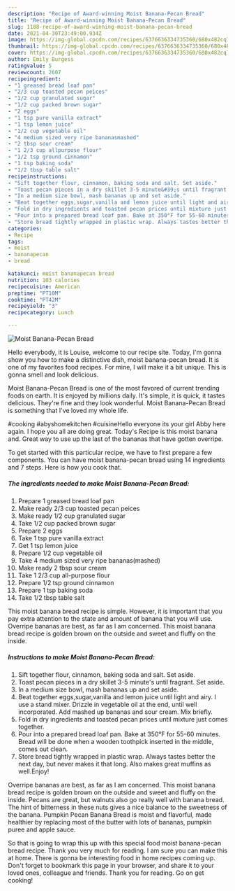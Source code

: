 ```yaml
---
description: "Recipe of Award-winning Moist Banana-Pecan Bread"
title: "Recipe of Award-winning Moist Banana-Pecan Bread"
slug: 1188-recipe-of-award-winning-moist-banana-pecan-bread
date: 2021-04-30T23:49:00.934Z
image: https://img-global.cpcdn.com/recipes/6376636334735360/680x482cq70/moist-banana-pecan-bread-recipe-main-photo.jpg
thumbnail: https://img-global.cpcdn.com/recipes/6376636334735360/680x482cq70/moist-banana-pecan-bread-recipe-main-photo.jpg
cover: https://img-global.cpcdn.com/recipes/6376636334735360/680x482cq70/moist-banana-pecan-bread-recipe-main-photo.jpg
author: Emily Burgess
ratingvalue: 5
reviewcount: 2607
recipeingredient:
- "1 greased bread loaf pan"
- "2/3 cup toasted pecan peices"
- "1/2 cup granulated sugar"
- "1/2 cup packed brown sugar"
- "2 eggs"
- "1 tsp pure vanilla extract"
- "1 tsp lemon juice"
- "1/2 cup vegetable oil"
- "4 medium sized very ripe bananasmashed"
- "2 tbsp sour cream"
- "1 2/3 cup allpurpose flour"
- "1/2 tsp ground cinnamon"
- "1 tsp baking soda"
- "1/2 tbsp table salt"
recipeinstructions:
- "Sift together flour, cinnamon, baking soda and salt. Set aside."
- "Toast pecan pieces in a dry skillet 3-5 minute&#39;s until fragrant. Set aside."
- "In a medium size bowl, mash bananas up and set aside."
- "Beat together eggs,sugar,vanilla and lemon juice until light and airy. I use a stand mixer. Drizzle in vegetable oil at the end, until well incorporated. Add mashed up bananas and sour cream. Mix briefly."
- "Fold in dry ingredients and toasted pecan prices until mixture just comes together."
- "Pour into a prepared bread loaf pan. Bake at 350°F for 55-60 minutes. Bread will be done when a wooden toothpick inserted in the middle, comes out clean."
- "Store bread tightly wrapped in plastic wrap. Always tastes better the next day, but never makes it that long. Also makes great muffins as well.Enjoy!"
categories:
- Recipe
tags:
- moist
- bananapecan
- bread

katakunci: moist bananapecan bread 
nutrition: 103 calories
recipecuisine: American
preptime: "PT10M"
cooktime: "PT42M"
recipeyield: "3"
recipecategory: Lunch

---
```



![Moist Banana-Pecan Bread](https://img-global.cpcdn.com/recipes/6376636334735360/680x482cq70/moist-banana-pecan-bread-recipe-main-photo.jpg)

Hello everybody, it is Louise, welcome to our recipe site. Today, I'm gonna show you how to make a distinctive dish, moist banana-pecan bread. It is one of my favorites food recipes. For mine, I will make it a bit unique. This is gonna smell and look delicious.

Moist Banana-Pecan Bread is one of the most favored of current trending foods on earth. It is enjoyed by millions daily. It's simple, it is quick, it tastes delicious. They're fine and they look wonderful. Moist Banana-Pecan Bread is something that I've loved my whole life.

#cooking #abyshomekitchen #cuisineHello everyone its your girl Abby here again. I hope you all are doing great. Today&#39;s Recipe is this moist banana and. Great way to use up the last of the bananas that have gotten overripe.


To get started with this particular recipe, we have to first prepare a few components. You can have moist banana-pecan bread using 14 ingredients and 7 steps. Here is how you cook that.

<!--inarticleads1-->

##### The ingredients needed to make Moist Banana-Pecan Bread:

1. Prepare 1 greased bread loaf pan
1. Make ready 2/3 cup toasted pecan peices
1. Make ready 1/2 cup granulated sugar
1. Take 1/2 cup packed brown sugar
1. Prepare 2 eggs
1. Take 1 tsp pure vanilla extract
1. Get 1 tsp lemon juice
1. Prepare 1/2 cup vegetable oil
1. Take 4 medium sized very ripe bananas(mashed)
1. Make ready 2 tbsp sour cream
1. Take 1 2/3 cup all-purpose flour
1. Prepare 1/2 tsp ground cinnamon
1. Prepare 1 tsp baking soda
1. Take 1/2 tbsp table salt


This moist banana bread recipe is simple. However, it is important that you pay extra attention to the state and amount of banana that you will use. Overripe bananas are best, as far as I am concerned. This moist banana bread recipe is golden brown on the outside and sweet and fluffy on the inside. 

<!--inarticleads2-->

##### Instructions to make Moist Banana-Pecan Bread:

1. Sift together flour, cinnamon, baking soda and salt. Set aside.
1. Toast pecan pieces in a dry skillet 3-5 minute&#39;s until fragrant. Set aside.
1. In a medium size bowl, mash bananas up and set aside.
1. Beat together eggs,sugar,vanilla and lemon juice until light and airy. I use a stand mixer. Drizzle in vegetable oil at the end, until well incorporated. Add mashed up bananas and sour cream. Mix briefly.
1. Fold in dry ingredients and toasted pecan prices until mixture just comes together.
1. Pour into a prepared bread loaf pan. Bake at 350°F for 55-60 minutes. Bread will be done when a wooden toothpick inserted in the middle, comes out clean.
1. Store bread tightly wrapped in plastic wrap. Always tastes better the next day, but never makes it that long. Also makes great muffins as well.Enjoy!


Overripe bananas are best, as far as I am concerned. This moist banana bread recipe is golden brown on the outside and sweet and fluffy on the inside. Pecans are great, but walnuts also go really well with banana bread. The hint of bitterness in these nuts gives a nice balance to the sweetness of the banana. Pumpkin Pecan Banana Bread is moist and flavorful, made healthier by replacing most of the butter with lots of bananas, pumpkin puree and apple sauce. 

So that is going to wrap this up with this special food moist banana-pecan bread recipe. Thank you very much for reading. I am sure you can make this at home. There is gonna be interesting food in home recipes coming up. Don't forget to bookmark this page in your browser, and share it to your loved ones, colleague and friends. Thank you for reading. Go on get cooking!
